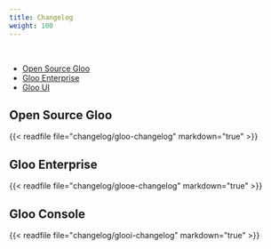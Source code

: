 ```yaml
---
title: Changelog
weight: 100
---
```


<br>

- [Open Source Gloo](#open-source-gloo)
- [Gloo Enterprise](#gloo-enterprise)
- [Gloo UI](#gloo-console)

## Open Source Gloo
{{< readfile file="changelog/gloo-changelog" markdown="true" >}}

## Gloo Enterprise
{{< readfile file="changelog/glooe-changelog" markdown="true" >}}

## Gloo Console
{{< readfile file="changelog/glooi-changelog" markdown="true" >}}